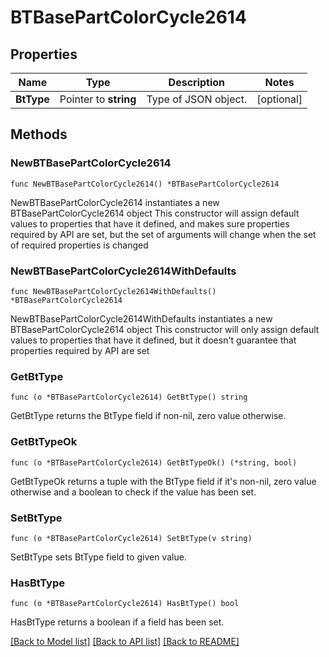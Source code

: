 # BTBasePartColorCycle2614

## Properties

Name | Type | Description | Notes
------------ | ------------- | ------------- | -------------
**BtType** | Pointer to **string** | Type of JSON object. | [optional] 

## Methods

### NewBTBasePartColorCycle2614

`func NewBTBasePartColorCycle2614() *BTBasePartColorCycle2614`

NewBTBasePartColorCycle2614 instantiates a new BTBasePartColorCycle2614 object
This constructor will assign default values to properties that have it defined,
and makes sure properties required by API are set, but the set of arguments
will change when the set of required properties is changed

### NewBTBasePartColorCycle2614WithDefaults

`func NewBTBasePartColorCycle2614WithDefaults() *BTBasePartColorCycle2614`

NewBTBasePartColorCycle2614WithDefaults instantiates a new BTBasePartColorCycle2614 object
This constructor will only assign default values to properties that have it defined,
but it doesn't guarantee that properties required by API are set

### GetBtType

`func (o *BTBasePartColorCycle2614) GetBtType() string`

GetBtType returns the BtType field if non-nil, zero value otherwise.

### GetBtTypeOk

`func (o *BTBasePartColorCycle2614) GetBtTypeOk() (*string, bool)`

GetBtTypeOk returns a tuple with the BtType field if it's non-nil, zero value otherwise
and a boolean to check if the value has been set.

### SetBtType

`func (o *BTBasePartColorCycle2614) SetBtType(v string)`

SetBtType sets BtType field to given value.

### HasBtType

`func (o *BTBasePartColorCycle2614) HasBtType() bool`

HasBtType returns a boolean if a field has been set.


[[Back to Model list]](../README.md#documentation-for-models) [[Back to API list]](../README.md#documentation-for-api-endpoints) [[Back to README]](../README.md)


